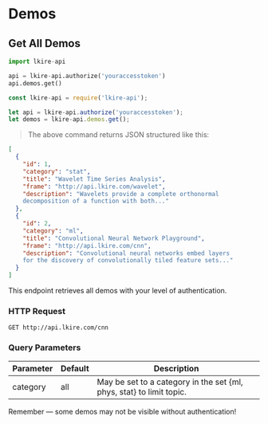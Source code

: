 # Demos

## Get All Demos

```python
import lkire-api

api = lkire-api.authorize('youraccesstoken')
api.demos.get()
```

```javascript
const lkire-api = require('lkire-api');

let api = lkire-api.authorize('youraccesstoken');
let demos = lkire-api.demos.get();
```

> The above command returns JSON structured like this:

```json
[
  {
    "id": 1,
    "category": "stat",
    "title": "Wavelet Time Series Analysis",
    "frame": "http://api.lkire.com/wavelet",
    "description": "Wavelets provide a complete orthonormal 
    decomposition of a function with both..."
  },
  {
    "id": 2,
    "category": "ml",
    "title": "Convolutional Neural Network Playground",
    "frame": "http://api.lkire.com/cnn",
    "description": "Convolutional neural networks embed layers 
    for the discovery of convolutionally tiled feature sets..."
  }
]
```

This endpoint retrieves all demos with your level of authentication.

### HTTP Request

`GET http://api.lkire.com/cnn`

### Query Parameters

Parameter | Default | Description
--------- | ------- | -----------
category | all | May be set to a category in the set {ml, phys, stat} to limit topic. 

<aside class="success">
Remember — some demos may not be visible without authentication!
</aside>